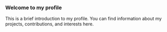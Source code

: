 ### Welcome to my profile

This is a brief introduction to my profile. You can find information about my projects, contributions, and interests here.

